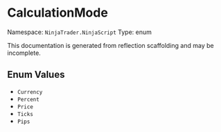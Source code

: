 # CalculationMode

Namespace: `NinjaTrader.NinjaScript`
Type: enum

This documentation is generated from reflection scaffolding and may be incomplete.

## Enum Values
- `Currency`
- `Percent`
- `Price`
- `Ticks`
- `Pips`
